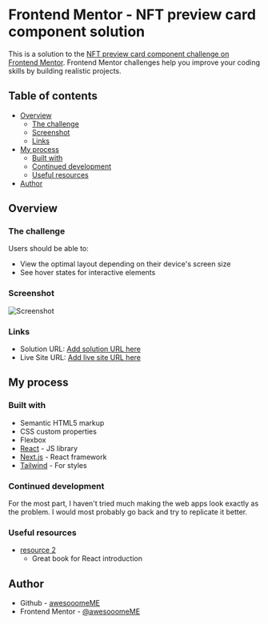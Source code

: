 # Frontend Mentor - NFT preview card component solution

This is a solution to the [NFT preview card component challenge on Frontend Mentor](https://www.frontendmentor.io/challenges/nft-preview-card-component-SbdUL_w0U). Frontend Mentor challenges help you improve your coding skills by building realistic projects. 

## Table of contents

- [Overview](#overview)
  - [The challenge](#the-challenge)
  - [Screenshot](#screenshot)
  - [Links](#links)
- [My process](#my-process)
  - [Built with](#built-with)
  - [Continued development](#continued-development)
  - [Useful resources](#useful-resources)
- [Author](#author)

## Overview

### The challenge

Users should be able to:

- View the optimal layout depending on their device's screen size
- See hover states for interactive elements

### Screenshot

![Screenshot](screenshot1.png)

### Links

- Solution URL: [Add solution URL here](https://your-solution-url.com)
- Live Site URL: [Add live site URL here](https://your-live-site-url.com)

## My process

### Built with

- Semantic HTML5 markup
- CSS custom properties
- Flexbox
- [React](https://reactjs.org/) - JS library
- [Next.js](https://nextjs.org/) - React framework
- [Tailwind](https://https://tailwindcss.com//) - For styles

### Continued development
For the most part, I haven't tried much making the web apps look exactly as the problem. 
I would most probably go back and try to replicate it better.

### Useful resources
- [resource 2](https://livebook.manning.com/book/next-js-in-action/welcome/v-2/) 
    - Great book for React introduction

## Author

- Github - [awesooomeME](https://github.com/awesooomeME)
- Frontend Mentor - [@awesooomeME](https://www.frontendmentor.io/profile/awesooomeME)
